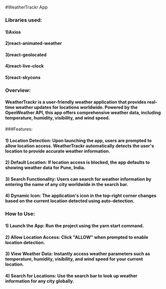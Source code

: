 #WeatherTrackr App

### Libraries used:
#### 1)Axios
#### 2)react-animated-weather
#### 3)react-geolocated
#### 4)react-live-clock
#### 5)react-skycons

### Overview:
#### WeatherTrackr is a user-friendly weather application that provides real-time weather updates for locations worldwide. Powered by the OpenWeather API, this app offers comprehensive weather data, including temperature, humidity, visibility, and wind speed.

###Features:
#### 1) Location Detection: Upon launching the app, users are prompted to allow location access. WeatherTrackr automatically detects the user's location to provide accurate weather information.
#### 2) Default Location: If location access is blocked, the app defaults to showing weather data for Pune, India.
#### 3) Search Functionality: Users can search for weather information by entering the name of any city worldwide in the search bar.
#### 4) Dynamic Icon: The application's icon in the top-right corner changes based on the current location detected using auto-detection.

### How to Use:
#### 1) Launch the App: Run the project using the yarn start command.
#### 2) Allow Location Access: Click "ALLOW" when prompted to enable location detection.
#### 3) View Weather Data: Instantly access weather parameters such as temperature, humidity, visibility, and wind speed for your current location.
#### 4) Search for Locations: Use the search bar to look up weather information for any city globally.
